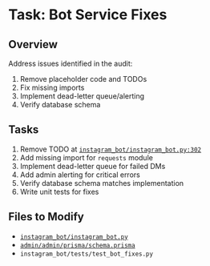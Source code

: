 # Task: Bot Service Fixes

## Overview
Address issues identified in the audit:
1. Remove placeholder code and TODOs
2. Fix missing imports
3. Implement dead-letter queue/alerting
4. Verify database schema

## Tasks
1. Remove TODO at [`instagram_bot/instagram_bot.py:302`](instagram_bot/instagram_bot.py:302)
2. Add missing import for `requests` module
3. Implement dead-letter queue for failed DMs
4. Add admin alerting for critical errors
5. Verify database schema matches implementation
6. Write unit tests for fixes

## Files to Modify
- [`instagram_bot/instagram_bot.py`](instagram_bot/instagram_bot.py)
- [`admin/admin/prisma/schema.prisma`](admin/admin/prisma/schema.prisma)
- `instagram_bot/tests/test_bot_fixes.py`